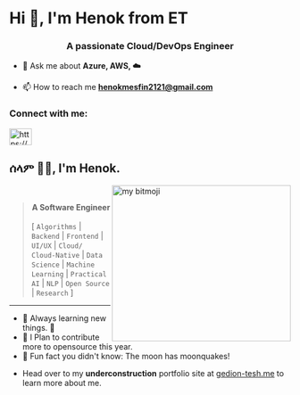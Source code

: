 <h1 align="">Hi 👋, I'm Henok from ET</h1>
<h3 align="center">A passionate Cloud/DevOps Engineer</h3>


- 💬 Ask me about **Azure, AWS, ☁️**

- 📫 How to reach me **henokmesfin2121@gmail.com**

<h3 align="left">Connect with me:</h3>
<p align="left">
<a href="https://linkedin.com/in/https://www.linkedin.com/in/henok-mesfin/" target="blank"><img align="center" src="https://raw.githubusercontent.com/rahuldkjain/github-profile-readme-generator/master/src/images/icons/Social/linked-in-alt.svg" alt="https://www.linkedin.com/in/henok-mesfin/" height="30" width="40" /></a>
</p>

## ሰላም ✌🏽, I'm Henok.
<img align="right" width="320" height="280" src="https://raw.githubusercontent.com/" alt="my bitmoji" />
<br />

> __<div align="center">A Software Engineer</div>__
 <br /> [ ```Algorithms``` | ```Backend``` | ```Frontend``` | ```UI/UX``` | ```Cloud/ Cloud-Native``` | ```Data Science``` | ```Machine Learning``` | ```Practical AI``` | ```NLP``` | ```Open Source``` | ```Research``` ]

---

* 🌱 Always learning new things. 🐶
* 🎯 I Plan to contribute more to opensource this year.
* 👻 Fun fact you didn't know: The moon has moonquakes!

- Head over to my **underconstruction** portfolio site at [gedion-tesh.me](https://gedion-tesh.me) to learn more about me.






